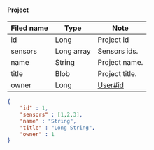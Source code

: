 #### Project
Filed name | Type | Note
------------ | ------------- | -------------
id | Long | Project id
sensors | Long array | Sensors ids.
name | String | Project name.
title | Blob | Project title.
owner | Long | [User#id](https://github.com/ilyukou/iot-docs/tree/main/dto/User)

```json
{
    "id" : 1,
    "sensors" : [1,2,3],
    "name" : "String",
    "title" : "Long String",
    "owner" : 1
}

```

